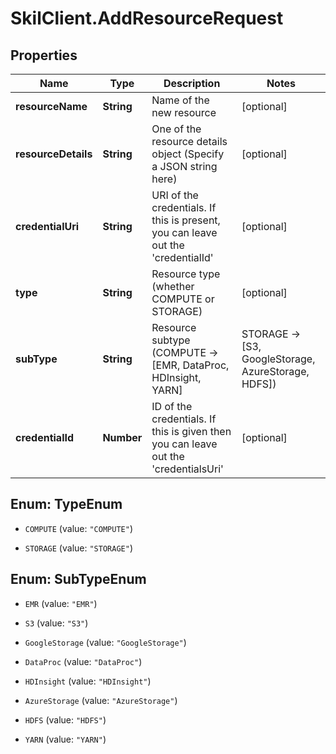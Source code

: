 # SkilClient.AddResourceRequest

## Properties
Name | Type | Description | Notes
------------ | ------------- | ------------- | -------------
**resourceName** | **String** | Name of the new resource | [optional] 
**resourceDetails** | **String** | One of the resource details object (Specify a JSON string here) | [optional] 
**credentialUri** | **String** | URI of the credentials. If this is present, you can leave out the &#39;credentialId&#39; | [optional] 
**type** | **String** | Resource type (whether COMPUTE or STORAGE) | [optional] 
**subType** | **String** | Resource subtype (COMPUTE -&gt; [EMR, DataProc, HDInsight, YARN] | STORAGE -&gt; [S3, GoogleStorage, AzureStorage, HDFS]) | [optional] 
**credentialId** | **Number** | ID of the credentials. If this is given then you can leave out the &#39;credentialsUri&#39; | [optional] 


<a name="TypeEnum"></a>
## Enum: TypeEnum


* `COMPUTE` (value: `"COMPUTE"`)

* `STORAGE` (value: `"STORAGE"`)




<a name="SubTypeEnum"></a>
## Enum: SubTypeEnum


* `EMR` (value: `"EMR"`)

* `S3` (value: `"S3"`)

* `GoogleStorage` (value: `"GoogleStorage"`)

* `DataProc` (value: `"DataProc"`)

* `HDInsight` (value: `"HDInsight"`)

* `AzureStorage` (value: `"AzureStorage"`)

* `HDFS` (value: `"HDFS"`)

* `YARN` (value: `"YARN"`)




